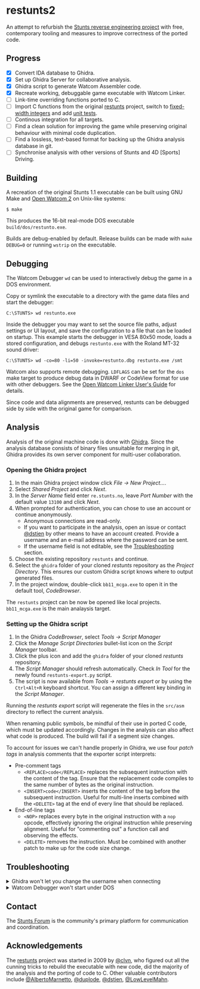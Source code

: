 # restunts2

An attempt to refurbish the [Stunts reverse engineering project](https://github.com/4d-stunts/restunts) with free, contemporary tooling and measures to improve correctness of the ported code.

## Progress
- [X] Convert IDA database to Ghidra.
- [X] Set up Ghidra Server for collaborative analysis.
- [X] Ghidra script to generate Watcom Assembler code.
- [X] Recreate working, debuggable game executable with Watcom Linker.
- [ ] Link-time overriding functions ported to C.
- [ ] Import C functions from the original [restunts](https://github.com/4d-stunts/restunts) project, switch to [fixed-width integers](https://en.wikipedia.org/wiki/C_data_types#Fixed-width_integer_types) and add [unit tests](https://en.wikipedia.org/wiki/Unit_testing).
- [ ] Continous integration for all targets.
- [ ] Find a clean solution for improving the game while preserving original behaviour with minimal code duplication.
- [ ] Find a lossless, text-based format for backing up the Ghidra analysis database in git.
- [ ] Synchronise analysis with other versions of Stunts and 4D [Sports] Driving.

## Building

A recreation of the original Stunts 1.1 executable can be built using GNU Make and [Open Watcom 2](https://github.com/open-watcom/open-watcom-v2) on Unix-like systems:
```
$ make
```
This produces the 16-bit real-mode DOS executable `build/dos/restunto.exe`.

Builds are debug-enabled by default. Release builds can be made with `make DEBUG=0` or running `wstrip` on the executable.

## Debugging

The Watcom Debugger `wd` can be used to interactively debug the game in a DOS environment.

Copy or symlink the executable to a directory with the game data files and start the debugger:
```
C:\STUNTS> wd restunto.exe
```
Inside the debugger you may want to set the source file paths, adjust settings or UI layout, and save the configuration to a file that can be loaded on startup. This example starts the debugger in VESA 80x50 mode, loads a stored configuration, and debugs `restunto.exe` with the Roland MT-32 sound driver:
```
C:\STUNTS> wd -co=80 -li=50 -invoke=restunto.dbg restunto.exe /smt
```
Watcom also supports remote debugging. `LDFLAGS` can be set for the `dos` make target to produce debug data in DWARF or CodeView format for use with other debuggers. See the [Open Watcom Linker User's Guide](https://open-watcom.github.io/open-watcom-v2-wikidocs/lguide.pdf) for details.

Since code and data alignments are preserved, restunts can be debugged side by side with the original game for comparison.

## Analysis

Analysis of the original machine code is done with [Ghidra](https://www.nsa.gov/ghidra). Since the analysis database consists of binary files unsuitable for merging in git, Ghidra provides its own server component for multi-user collaboration.

### Opening the Ghidra project
1. In the main Ghidra project window click *File → New Project...*.
2. Select *Shared Project* and click *Next*.
3. In the *Server Name* field enter `re.stunts.no`, leave *Port Number* with the default value `13100` and click *Next*.
4. When prompted for authentication, you can chose to use an account or continue anonymously.
    * Anonymous connections are read-only.
    * If you want to participate in the analysis, open an issue or contact [@dstien](https://github.com/dstien) by other means to have an account created. Provide a username and an e-mail address where the password can be sent.
    * If the username field is not editable, see the [Troubleshooting](#troubleshooting) section.
5. Choose the existing repository `restunts` and continue.
6. Select the `ghidra` folder of your cloned *restunts* repository as the *Project Directory*. This ensures our custom Ghidra script knows where to output generated files.
7. In the project window, double-click `bb11_mcga.exe` to open it in the default tool, *CodeBrowser*.

The `restunts` project can be now be opened like local projects. `bb11_mcga.exe` is the main analaysis target.

### Setting up the Ghidra script

1. In the Ghidra *CodeBrowser*, select *Tools → Script Manager*
2. Click the *Manage Script Directories* bullet-list icon on the *Script Manager* toolbar.
3. Click the plus icon and add the `ghidra` folder of your cloned *restunts* repository.
4. The *Script Manager* should refresh automatically. Check *In Tool* for the newly found `restunts-export.py` script.
5. The script is now available from *Tools → restunts export* or by using the `Ctrl+Alt+R` keyboard shortcut. You can assign a different key binding in the *Script Manager*.

Running the *restunts export* script will regenerate the files in the `src/asm` directory to reflect the current analysis.

When renaming public symbols, be mindful of their use in ported C code, which must be updated accordingly. Changes in the analysis can also affect what code is produced. The build will fail if a segment size changes.

To account for issues we can't handle properly in Ghidra, we use four *patch tags* in analysis comments that the exporter script interprets:
* Pre-comment tags
    * `<REPLACE>code</REPLACE>` replaces the subsequent instruction with the content of the tag. Ensure that the replacement code compiles to the same number of bytes as the original instruction.
    * `<INSERT>code</INSERT>` inserts the content of the tag before the subsequent instruction. Useful for multi-line inserts combined with the `<DELETE>` tag at the end of every line that should be replaced.
* End-of-line tags
    * `<NOP>` replaces every byte in the original instruction with a `nop` opcode, effectively ignoring the original instruction while preserving alignment. Useful for "commenting out" a function call and observing the effects.
    * `<DELETE>` removes the instruction. Must be combined with another patch to make up for the code size change.

## Troubleshooting

<details>
<summary>Ghidra won't let you change the username when connecting</summary>

Try launching Ghidra with:
```
$ env JAVA_TOOL_OPTIONS='-Duser.name=<USERNAME>' ghidra
```
This workaround will prevent you from opening other Ghidra projects because they are tied to your local system account name. Either start Ghidra as normal to work on other projects, or edit the owner in each project's `<PROJECT>.rep/project.prp` file.
* NationalSecurityAgency/ghidra#7454
</details>

<details>
<summary>Watcom Debugger won't start under DOS</summary>

Install the older [Open Watcom 1.9](https://github.com/open-watcom/open-watcom-1.9/releases/tag/ow1.9) in your DOS environment. The 2.0 project has regressions with DOS debugging:
* open-watcom/open-watcom-v2#1396
* open-watcom/open-watcom-v2#1417
</details>

## Contact

The [Stunts Forum](https://forum.stunts.hu/index.php?board=90.0) is the community's primary platform for communication and coordination.

## Acknowledgements

The [restunts](https://github.com/4d-stunts/restunts) project was started in 2009 by [@clvn](https://github.com/clvn), who figured out all the cunning tricks to rebuild the executable with new code, did the majority of the analysis and the porting of code to C. Other valuable contributors include [@AlbertoMarnetto](https://github.com/AlbertoMarnetto),  [@duplode](https://github.com/duplode), [@dstien](https://github.com/dstien), [@LowLevelMahn](https://github.com/LowLevelMahn).
